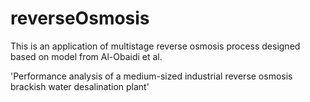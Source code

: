 # reverseOsmosis

This is an application of multistage reverse osmosis process designed based on model from Al-Obaidi et al.

'Performance analysis of a medium-sized industrial reverse osmosis brackish water desalination plant'

